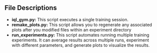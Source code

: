 ## File Descriptions

* **iql_gym.py:** This script executes a single training session. 
* **remake_plots.py:** This script allows you to regenerate any associated plots after you modified files within an experiment directory
* **run_experiments.py:** This script automates running multiple training experiments. It can average results across multiple runs, experiment with different parameters, and generate plots to visualize the results.